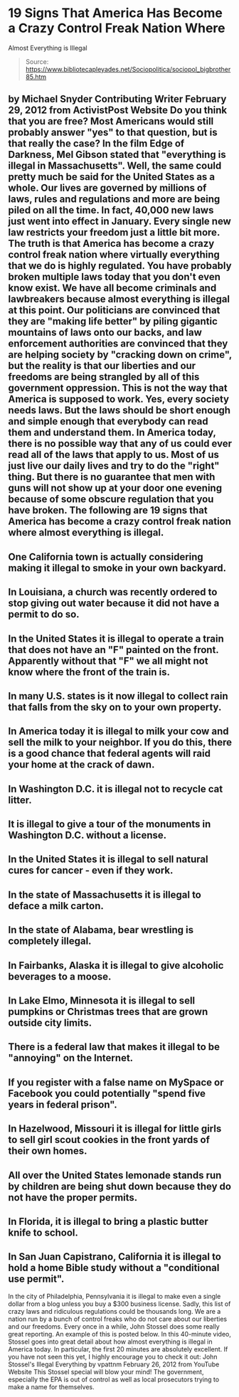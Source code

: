 # 19 Signs That America Has Become a Crazy Control Freak Nation Where 
Almost Everything is Illegal

> Source: https://www.bibliotecapleyades.net/Sociopolitica/sociopol_bigbrother85.htm

by Michael Snyder
Contributing Writer
February 29, 2012
from
ActivistPost Website
Do you think that you are free?
Most Americans would still probably answer "yes"
to that question, but is that really the case?
In the film Edge of Darkness, Mel Gibson stated that "everything is illegal
in Massachusetts". Well, the same could pretty much be said for the United
States as a whole.
Our lives are governed by millions of laws, rules and regulations and more
are being piled on all the time. In fact,
40,000 new laws just went into
effect in January.
Every single new law restricts your freedom just a little bit more. The
truth is that America has become a crazy control freak nation where
virtually everything that we do is highly regulated. You have probably
broken multiple laws today that you don't even know exist.
We have all become criminals and lawbreakers because almost everything is
illegal at this point.
Our politicians are convinced that they are
"making life better" by piling gigantic mountains of laws onto our backs,
and law enforcement authorities are convinced that they are helping society
by "cracking down on crime", but the reality is that our liberties and our
freedoms are being strangled by all of this government oppression.
This is
not the way that America is supposed to work.
Yes, every society needs laws. But the laws should be short enough and
simple enough that everybody can read them and understand them.
In America today, there is no possible way that any of us could ever read
all of the laws that apply to us. Most of us just live our daily lives and
try to do the "right" thing. But there is no guarantee that men with guns
will not show up at your door one evening because of some obscure regulation
that you have broken.
The following are 19 signs that America has become a crazy control freak
nation where almost everything is illegal.
-
One California town is actually
considering making it illegal to smoke
in your own backyard.
-
In Louisiana, a church was recently
ordered
to stop giving out water because it did not have a permit to do
so.
-
In the United States it is illegal to
operate a train that does not have an "F"
painted on the front. Apparently without that "F" we all might
not know where the front of the train is.
-
In many U.S. states is it now illegal
to collect rain that falls from the sky on to your own property.
-
In America today it is illegal to milk
your cow and sell the milk
to your neighbor. If you do this, there is a good chance that
federal agents will raid your home at the crack of dawn.
-
In Washington D.C.
it is illegal not to recycle cat litter.
-
It is illegal to give a tour of the
monuments in Washington D.C.
without a license.
-
In the United States it is illegal to
sell
natural cures for cancer - even if they work.
-
In the state of Massachusetts it is
illegal
to deface a milk carton.
-
In the state of Alabama,
bear wrestling is completely illegal.
-
In Fairbanks, Alaska it is illegal to
give alcoholic beverages
to a moose.
-
In Lake Elmo, Minnesota it is illegal to
sell pumpkins or Christmas trees that are grown
outside city limits.
-
There is a federal law that makes it
illegal to be "annoying"
on the Internet.
-
If you register with a false name on
MySpace or Facebook you could potentially "spend
five years in federal prison".
-
In Hazelwood, Missouri it is illegal for
little girls
to sell girl scout cookies in the front yards of their own
homes.
-
All over the United States
lemonade stands run by children are being shut down because they
do not have the proper permits.
-
In Florida, it is illegal to bring
a plastic butter knife to school.
-
In San Juan Capistrano, California it is
illegal to hold a home Bible study without a "conditional
use permit".
-
In the city of Philadelphia,
Pennsylvania it is illegal to make even a single dollar from a blog
unless you buy a
$300 business license.
Sadly, this list of crazy laws and ridiculous
regulations could be thousands long.
We are a nation run by a bunch of control freaks who do not care about our
liberties and our freedoms.
Every once in a while, John Stossel does some really great reporting. An
example of this is posted below. In this 40-minute video, Stossel goes into
great detail about how almost everything is illegal in America today. In
particular, the first 20 minutes are absolutely excellent.
If you have not
seen this yet, I highly encourage you to check it out:
John Stossel's Illegal Everything
by
vpattnm
February 26, 2012
from
YouTube Website
This Stossel special will
blow your mind!
The government, especially
the EPA is out of
control as well as local prosecutors trying to make a
name for themselves.
